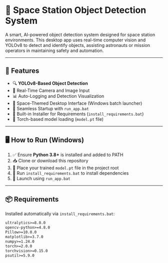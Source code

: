 # 🚀 Space Station Object Detection System

A smart, AI-powered object detection system designed for space station environments. This desktop app uses real-time computer vision and YOLOv8 to detect and identify objects, assisting astronauts or mission operators in maintaining safety and automation.

---

## 🧠 Features

- 🔍 **YOLOv8-Based Object Detection**
- 🎥 Real-Time Camera and Image Input
- 📊 Auto-Logging and Detection Visualization
- 🚀 Space-Themed Desktop Interface (Windows batch launcher)
- 🔁 Seamless Startup with `run_app.bat`
- 🔧 Built-in Installer for Requirements (`install_requirements.bat`)
- 💾 Torch-based model loading (`model.pt` file)

---

## 🖥️ How to Run (Windows)

1. ✅ Ensure **Python 3.8+** is installed and added to PATH
2. 📥 Clone or download this repository
3. 🧠 Place your trained `model.pt` file in the project root
4. 💽 Run `install_requirements.bat` to install dependencies
5. 🚀 Launch using `run_app.bat`

---

## 📦 Requirements

Installed automatically via `install_requirements.bat`:

```txt
ultralytics>=8.0.0
opencv-python>=4.8.0
Pillow>=10.0.0
matplotlib>=3.7.0
numpy>=1.24.0
torch>=2.0.0
torchvision>=0.15.0
psutil>=5.9.0
